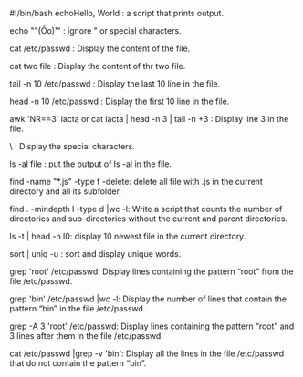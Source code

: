 #!/bin/bash
echoHello, World : a script that prints output.

echo "\"(Ôo)'" : ignore " or special characters.
 
cat /etc/passwd : Display the content of the file.

cat two file : Display the content of thr two file.

tail -n 10 /etc/passwd : Display the last 10 line in the file.

head -n 10 /etc/passwd : Display the first 10 line in the file.

awk 'NR==3' iacta or cat iacta | head -n 3 | tail -n +3 : Display line 3 in the file.

\ : Display the special characters.

ls -al file : put the output of ls -al in the file.

find -name "*.js" -type f -delete: delete all file with .js in the current directory and all its subfolder.

find . -mindepth l -type d |wc -l: 
Write a script that counts the number of directories and sub-directories without the current and parent directories.

ls -t | head -n l0: display 10 newest file in the current directory.

sort | uniq -u : sort and display unique words.

grep 'root' /etc/passwd: Display lines containing the pattern “root” from the file /etc/passwd.

grep 'bin' /etc/passwd |wc -l: Display the number of lines that contain the pattern “bin” in the file /etc/passwd.

grep -A 3 'root' /etc/passwd: Display lines containing the pattern “root” and 3 lines after them in the file /etc/passwd.

cat /etc/passwd |grep -v 'bin': Display all the lines in the file /etc/passwd that do not contain the pattern “bin”.






